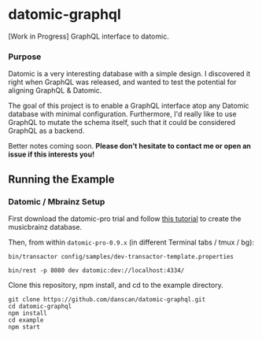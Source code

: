# datomic-graphql
[Work in Progress] GraphQL interface to datomic.

### Purpose
Datomic is a very interesting database with a simple design.  I discovered it right when GraphQL was released, and wanted to test the potential for aligning GraphQL & Datomic.

The goal of this project is to enable a GraphQL interface atop any Datomic database with minimal configuration.  Furthermore, I'd really like to use GraphQL to mutate the schema itself, such that it could be considered GraphQL as a backend.

Better notes coming soon.  **Please don't hesitate to contact me or open an issue if this interests you!**


## Running the Example

### Datomic / Mbrainz Setup
First download the datomic-pro trial and follow [this tutorial](http://blog.datomic.com/2013/07/datomic-musicbrainz-sample-database.html) to create the musicbrainz database.

Then, from within `datomic-pro-0.9.x` (in different Terminal tabs / tmux / bg):
```
bin/transactor config/samples/dev-transactor-template.properties

bin/rest -p 8080 dev datomic:dev://localhost:4334/
```

Clone this repository, npm install, and cd to the example directory.
```
git clone https://github.com/danscan/datomic-graphql.git
cd datomic-graphql
npm install
cd example
npm start
```
